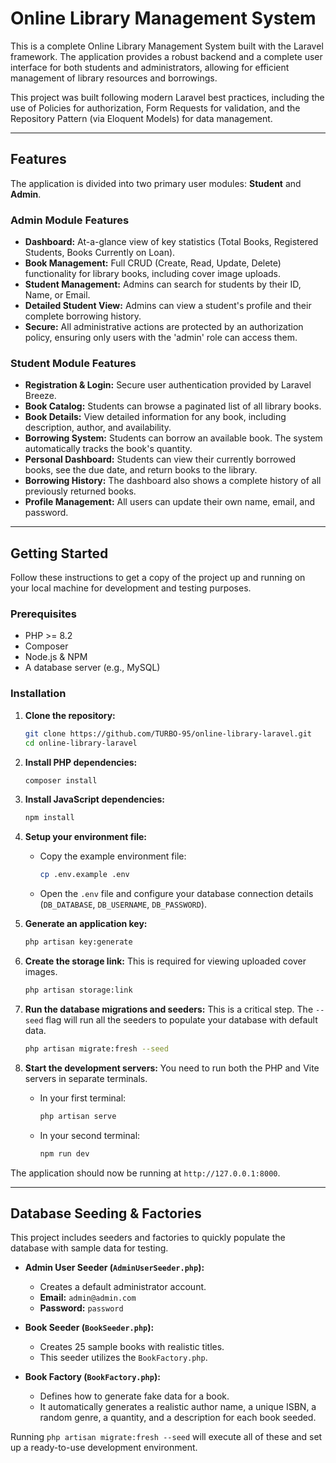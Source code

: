 # Online Library Management System

This is a complete Online Library Management System built with the Laravel framework. The application provides a robust backend and a complete user interface for both students and administrators, allowing for efficient management of library resources and borrowings.

This project was built following modern Laravel best practices, including the use of Policies for authorization, Form Requests for validation, and the Repository Pattern (via Eloquent Models) for data management.

---

## Features

The application is divided into two primary user modules: **Student** and **Admin**.

### Admin Module Features
- **Dashboard:** At-a-glance view of key statistics (Total Books, Registered Students, Books Currently on Loan).
- **Book Management:** Full CRUD (Create, Read, Update, Delete) functionality for library books, including cover image uploads.
- **Student Management:** Admins can search for students by their ID, Name, or Email.
- **Detailed Student View:** Admins can view a student's profile and their complete borrowing history.
- **Secure:** All administrative actions are protected by an authorization policy, ensuring only users with the 'admin' role can access them.

### Student Module Features
- **Registration & Login:** Secure user authentication provided by Laravel Breeze.
- **Book Catalog:** Students can browse a paginated list of all library books.
- **Book Details:** View detailed information for any book, including description, author, and availability.
- **Borrowing System:** Students can borrow an available book. The system automatically tracks the book's quantity.
- **Personal Dashboard:** Students can view their currently borrowed books, see the due date, and return books to the library.
- **Borrowing History:** The dashboard also shows a complete history of all previously returned books.
- **Profile Management:** All users can update their own name, email, and password.

---

## Getting Started

Follow these instructions to get a copy of the project up and running on your local machine for development and testing purposes.

### Prerequisites

- PHP >= 8.2
- Composer
- Node.js & NPM
- A database server (e.g., MySQL)

### Installation

1. **Clone the repository:**
   ```bash
   git clone https://github.com/TURBO-95/online-library-laravel.git
   cd online-library-laravel
   ```

2. **Install PHP dependencies:**
   ```bash
   composer install
   ```

3. **Install JavaScript dependencies:**
   ```bash
   npm install
   ```

4. **Setup your environment file:**
   - Copy the example environment file:
     ```bash
     cp .env.example .env
     ```
   - Open the `.env` file and configure your database connection details (`DB_DATABASE`, `DB_USERNAME`, `DB_PASSWORD`).

5. **Generate an application key:**
   ```bash
   php artisan key:generate
   ```

6. **Create the storage link:**
   This is required for viewing uploaded cover images.
   ```bash
   php artisan storage:link
   ```

7. **Run the database migrations and seeders:**
   This is a critical step. The `--seed` flag will run all the seeders to populate your database with default data.
   ```bash
   php artisan migrate:fresh --seed
   ```

8. **Start the development servers:**
   You need to run both the PHP and Vite servers in separate terminals.
   - In your first terminal:
     ```bash
     php artisan serve
     ```
   - In your second terminal:
     ```bash
     npm run dev
     ```

The application should now be running at `http://127.0.0.1:8000`.

---

## Database Seeding & Factories

This project includes seeders and factories to quickly populate the database with sample data for testing.

- **Admin User Seeder (`AdminUserSeeder.php`):**
  - Creates a default administrator account.
  - **Email:** `admin@admin.com`
  - **Password:** `password`

- **Book Seeder (`BookSeeder.php`):**
  - Creates 25 sample books with realistic titles.
  - This seeder utilizes the `BookFactory.php`.

- **Book Factory (`BookFactory.php`):**
  - Defines how to generate fake data for a book.
  - It automatically generates a realistic author name, a unique ISBN, a random genre, a quantity, and a description for each book seeded.

Running `php artisan migrate:fresh --seed` will execute all of these and set up a ready-to-use development environment.

```